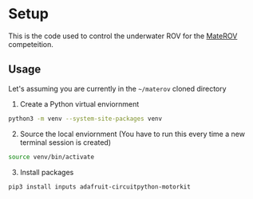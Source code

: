 # Setup

This is the code used to control the underwater ROV for the [MateROV](https://materovcompetition.org/) competeition.

## Usage
Let's assuming you are currently in the `~/materov` cloned directory

1. Create a Python virtual enviornment
```bash
python3 -m venv --system-site-packages venv
```
2. Source the local enviornment (You have to run this every time a new terminal session is created)
```bash
source venv/bin/activate
```
3. Install packages
```bash
pip3 install inputs adafruit-circuitpython-motorkit
```
